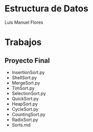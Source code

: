 # Estructura de Datos

Luis Manuel Flores

# Trabajos

## Proyecto Final

- InsertionSort.py
- ShellSort.py
- MergeSort.py
- TimSort.py
- SelectionSort.py
- QuickSort.py
- HeapSort.py
- CycleSort.py
- CountingSort.py
- RadixSort.py
- Sorts.md
